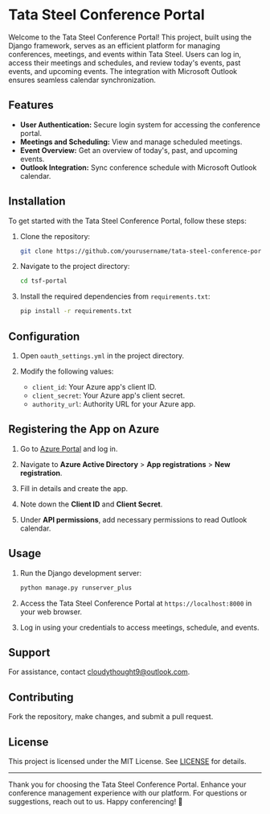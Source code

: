 # Tata Steel Conference Portal

Welcome to the Tata Steel Conference Portal! This project, built using the Django framework, serves as an efficient platform for managing conferences, meetings, and events within Tata Steel. Users can log in, access their meetings and schedules, and review today's events, past events, and upcoming events. The integration with Microsoft Outlook ensures seamless calendar synchronization.

## Features

- **User Authentication:** Secure login system for accessing the conference portal.
- **Meetings and Scheduling:** View and manage scheduled meetings.
- **Event Overview:** Get an overview of today's, past, and upcoming events.
- **Outlook Integration:** Sync conference schedule with Microsoft Outlook calendar.

## Installation

To get started with the Tata Steel Conference Portal, follow these steps:

1. Clone the repository:

    ```bash
    git clone https://github.com/yourusername/tata-steel-conference-portal.git
    ```

2. Navigate to the project directory:

    ```bash
    cd tsf-portal
    ```

3. Install the required dependencies from `requirements.txt`:

    ```bash
    pip install -r requirements.txt
    ```

## Configuration

1. Open `oauth_settings.yml` in the project directory.

2. Modify the following values:
   - `client_id`: Your Azure app's client ID.
   - `client_secret`: Your Azure app's client secret.
   - `authority_url`: Authority URL for your Azure app.

## Registering the App on Azure

1. Go to [Azure Portal](https://portal.azure.com/) and log in.

2. Navigate to **Azure Active Directory** > **App registrations** > **New registration**.

3. Fill in details and create the app.

4. Note down the **Client ID** and **Client Secret**.

5. Under **API permissions**, add necessary permissions to read Outlook calendar.

## Usage

1. Run the Django development server:

    ```bash
    python manage.py runserver_plus
    ```

2. Access the Tata Steel Conference Portal at `https://localhost:8000` in your web browser.

3. Log in using your credentials to access meetings, schedule, and events.

## Support

For assistance, contact cloudythought9@outlook.com.

## Contributing

Fork the repository, make changes, and submit a pull request.

## License

This project is licensed under the MIT License. See [LICENSE](LICENSE) for details.

---

Thank you for choosing the Tata Steel Conference Portal. Enhance your conference management experience with our platform. For questions or suggestions, reach out to us. Happy conferencing! 🎉
